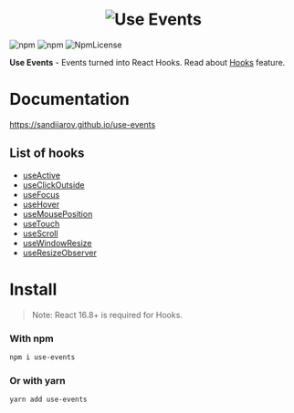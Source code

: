 <h1 align="center">
  <img src="https://user-images.githubusercontent.com/15861257/47953124-f53e3680-df46-11e8-99f8-983ef5613d31.png" alt="Use Events" />
</h1>

![npm](https://img.shields.io/npm/dt/use-events.svg)
![npm](https://img.shields.io/npm/v/use-events.svg)
![NpmLicense](https://img.shields.io/npm/l/use-events.svg)

**Use Events** - Events turned into React Hooks.
Read about [Hooks](https://reactjs.org/docs/hooks-intro.html) feature.

# Documentation

https://sandiiarov.github.io/use-events

## List of hooks

- [useActive](https://sandiiarov.github.io/use-events/#/docs-use-active)
- [useClickOutside](https://sandiiarov.github.io/use-events/#/docs-use-click-outside)
- [useFocus](https://sandiiarov.github.io/use-events/#/docs-use-focus)
- [useHover](https://sandiiarov.github.io/use-events/#/docs-use-hover)
- [useMousePosition](https://sandiiarov.github.io/use-events/#/docs-use-mouse-position)
- [useTouch](https://sandiiarov.github.io/use-events/#/docs-use-touch)
- [useScroll](https://sandiiarov.github.io/use-events/#/docs-use-scroll)
- [useWindowResize](https://sandiiarov.github.io/use-events/#/docs-use-window-resize)
- [useResizeObserver](https://sandiiarov.github.io/use-events/#/docs-use-resize-observer)

# Install

> Note: React 16.8+ is required for Hooks.

### With npm

```sh
npm i use-events
```

### Or with yarn

```sh
yarn add use-events
```
